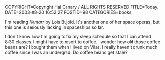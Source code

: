 COPYRIGHT=Copyright Hal Canary / ALL RIGHTS RESERVED
TITLE=Today.
DATE=2003-08-20 16:52:27
POSTID=98
CATEGORIES=books;

I'm reading _Komarr_ by Lois Bujold. It's another one of her space operas, but this one is seriously lacking in spaceships so far.

I don't know how I'm going to fix my sleep schedule so that I can attend 8:30 classes. I might have to resort to coffee. I wonder how old those coffee beans are? I bought them when I lived on Vilas. I really haven't drunk much coffee since I was an undergrad. Do coffee beans get stale?
